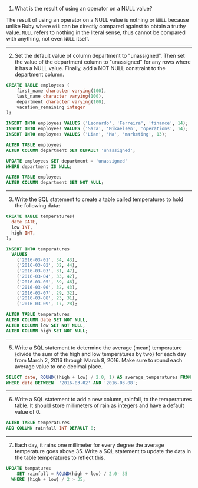 1. What is the result of using an operator on a NULL value?

The result of using an operator on a NULL value is nothing or `NULL` because unlike Ruby where `nil` can be directly compared against to obtain a truthy value. `NULL` refers to nothing in the literal sense, thus cannot be compared with anything, not even `NULL` itself.

--------

2. Set the default value of column department to "unassigned". Then set the value of the department column to "unassigned" for any rows where it has a NULL value. Finally, add a NOT NULL constraint to the department column.

```sql
CREATE TABLE employees (
    first_name character varying(100),
    last_name character varying(100),
    department character varying(100),
    vacation_remaining integer
);

INSERT INTO employees VALUES ('Leonardo', 'Ferreira', 'finance', 14);
INSERT INTO employees VALUES ('Sara', 'Mikaelsen', 'operations', 14);
INSERT INTO employees VALUES ('Lian', 'Ma', 'marketing', 13);

ALTER TABLE employees
ALTER COLUMN department SET DEFAULT 'unassigned';

UPDATE employees SET department = 'unassigned'
WHERE department IS NULL;

ALTER TABLE employees
ALTER COLUMN department SET NOT NULL;
```

--------

3. Write the SQL statement to create a table called temperatures to hold the following data:

```sql
CREATE TABLE temperatures(
  date DATE,
  low INT,
  high INT,
);

INSERT INTO temperatures
  VALUES
    ('2016-03-01', 34, 43),
    ('2016-03-02', 32, 44),
    ('2016-03-03', 31, 47),
    ('2016-03-04', 33, 42),
    ('2016-03-05', 39, 46),
    ('2016-03-06', 32, 43),
    ('2016-03-07', 29, 32),
    ('2016-03-08', 23, 31),
    ('2016-03-09', 17, 28);

ALTER TABLE temperatures
ALTER COLUMN date SET NOT NULL,
ALTER COLUMN low SET NOT NULL,
ALTER COLUMN high SET NOT NULL;
```

--------

5. Write a SQL statement to determine the average (mean) temperature (divide the sum of the high and low temperatures by two) for each day from March 2, 2016 through March 8, 2016. Make sure to round each average value to one decimal place.

```sql
SELECT date, ROUND((high + low) / 2.0, 1) AS average_temperatures FROM temperatures
WHERE date BETWEEN  '2016-03-02' AND '2016-03-08';

```

--------

6. Write a SQL statement to add a new column, rainfall, to the temperatures table. It should store millimeters of rain as integers and have a default value of 0.

```sql
ALTER TABLE temperatures
ADD COLUMN rainfall INT DEFAULT 0;
```
--------

7. Each day, it rains one millimeter for every degree the average temperature goes above 35. Write a SQL statement to update the data in the table temperatures to reflect this.

```sql
UPDATE tempatures
    SET rainfall = ROUND(high + low) / 2.0- 35
  WHERE (high + low) / 2 > 35;

```